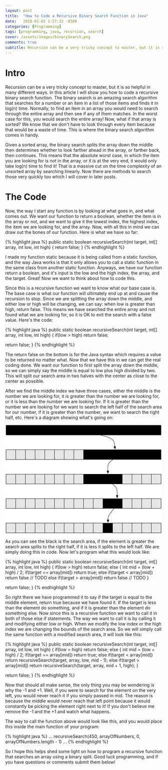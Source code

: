 ```yaml
---
layout: post
title:  "How to Code a Recursive Binary Search Function in Java"
date:   2018-01-02 1:57:32 -0500
categories: [Programming]
tags: [programming, java, recursion, search]
cover: /assets/images/binarySearch.png
comments: true
subtitle: Recursion can be a very tricky concept to master, but it is so helpful in many different ways. In this article...
---
```

Intro
=====
Recursion can be a very tricky concept to master, but it is so helpful in many different ways. In this article I will show you how to code a recursive binary search function. The binary search is an amazing search algorithm that searches for a number or an item in a list of those items and finds it in log(n) time. Normally, to find an item in an array you would need to search through the entire array and then see if any of them matches. In the worst case for this, you would search the entire array! Now, what if that array is sorted? We know that we don't have to look through every item because that would be a waste of time. This is where the binary search algorithm comes in handy.

Given a sorted array, the binary search splits the array down the middle then determines whether to look farther ahead in the array, or farther back, then continues. This means that the absolute worst case, in which the item you are looking for is not in the array, or it is at the very end, it would only take log(n) time to find it! That is a massive cut on the time complexity of an unsorted array by searching linearly. Now there are methods to search those very quickly too which I will cover in later posts.

The Code
========
Now, the way I start any function is by looking at what goes in, and what comes out. We want our function to return a boolean, whether the item is in the array or not, and we want to give it the lowest index, the highest index, the item we are looking for, and the array. Now, with all this in mind we can draw out the bones of our function. Here is what we have so far:

{% highlight java %}
public static boolean recursiveSearch(int target, int[] array, int low, int high)
{
  return false;
}
{% endhighlight %}

I made my function static because it is being called from a static function, and the way Java works is that it only allows you to call a static function in the same class from another static function. Anyways, we have our function return a boolean, and it's input is the low and the high index, the array, and the target. Great! Now we want to think about how to code this.

Since this is a recursive function we want to know what our base case is. The base case is what our function will ultimately end up at and cause the recursion to stop. Since we are splitting the array down the middle, and either low or high will be changing, we can say: when low is greater than high, return false. This means we have searched the entire array and not found what we are looking for, so it is OK to exit the search with a false value. Here's the code:

{% highlight java %}
public static boolean recursiveSearch(int target, int[] array, int low, int high)
{
  if(low > high)
    return false;

  return false;
}
{% endhighlight %}

The return false on the bottom is for the Java syntax which requires a value to be returned no matter what. Now that we have this in we can get the real coding done. We want our function to first split the array down the middle, so we can simply say the middle is equal to low plus high divided by two. This will split our search area in two halves with the center as close to the center as possible.

After we find the middle index we have three cases, either the middle is the number we are looking for, it is greater than the number we are looking for, or it is less than the number we are looking for. If it is greater than the number we are looking for we want to search the left half of the search area for our number, if it is greater than the number, we want to search the right half, etc. Here's a diagram showing what's going on:

![binarySearch](/assets/images/binarySearch.png)

As you can see the black is the search area, if the element is greater the search area splits to the right half, if it is less it splits to the left half. We are simply doing this in code. Now let's program what this would look like:

{% highlight java %}
public static boolean recursiveSearch(int target, int[] array, int low, int high)
{
  if(low > high)
    return false;
  else
  {
    int mid = (low + high) / 2;
    if(target == array[mid])
      return true;
    else if(target < array[mid])
      return false // TODO
    else if(target > array[mid])
      return false // TODO
  }

  return false;
}
{% endhighlight %}

So right there we have programmed it to say if the target is equal to the middle element, return true because we have found it. If the target is less than the element do something, and if it is greater than the element do something else. Now since this is a recursive function we want to call it in both of those else if statements. The way we want to call it is by calling it and modifying either low or high. When we modify the low index or the high index we are changing the bounds of the search area. So we will simply call the same function with a modified search area, it will look like this:

{% highlight java %}
public static boolean recursiveSearch(int target, int[] array, int low, int high)
{
  if(low > high)
    return false;
  else
  {
    int mid = (low + high) / 2;
    if(target == array[mid])
      return true;
    else if(target < array[mid])
      return recursiveSearch(target, array, low, mid - 1);
    else if(target > array[mid])
      return recursiveSearch(target, array, mid + 1, high);
  }

  return false;
}
{% endhighlight %}

Now that should all make sense, the only thing you may be wondering is why the -1 and +1. Well, if you were to search for the element on the very left, you would never reach it if you simply passed in mid. The reason is because the middle would never reach that left point because it would constantly be picking the element right next to it! If you don't believe me remove the -1 and the +1 and watch what happens.

The way to call the function above would look like this, and you would place this inside the main function of your program:

{% highlight java %}
...
recursiveSearch(450, arrayOfNumbers, 0, arrayOfNumbers.length - 1)
...
{% endhighlight %}

So I hope this helps shed some light on how to program a recursive function that searches an array using a binary split. Good luck programming, and if you have questions or comments submit them below!
